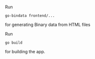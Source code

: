 
Run 

`go-bindata frontend/...`

for generating Binary data from HTML files


Run 

`go build`

for building the app.